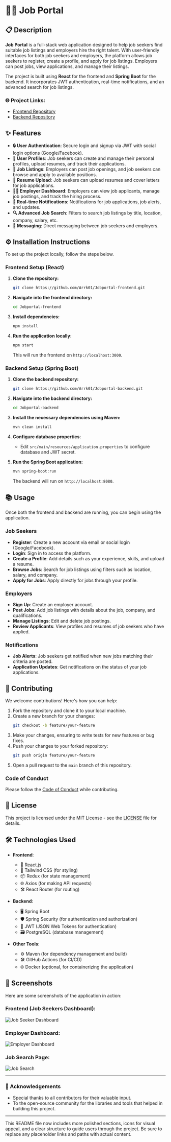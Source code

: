 
# 🧑‍💻 Job Portal

## 📋 Description

**Job Portal** is a full-stack web application designed to help job seekers find suitable job listings and employers hire the right talent. With user-friendly interfaces for both job seekers and employers, the platform allows job seekers to register, create a profile, and apply for job listings. Employers can post jobs, view applications, and manage their listings. 

The project is built using **React** for the frontend and **Spring Boot** for the backend. It incorporates JWT authentication, real-time notifications, and an advanced search for job listings.

### 🌐 Project Links:
- [Frontend Repository](https://github.com/Arrk01/Jobportal-frontend)
- [Backend Repository](https://github.com/Arrk01/Jobportal-backend)

## ✨ Features

- **🔒 User Authentication**: Secure login and signup via JWT with social login options (Google/Facebook).
- **👤 User Profiles**: Job seekers can create and manage their personal profiles, upload resumes, and track their applications.
- **📢 Job Listings**: Employers can post job openings, and job seekers can browse and apply to available positions.
- **📄 Resume Upload**: Job seekers can upload resumes and cover letters for job applications.
- **👨‍💼 Employer Dashboard**: Employers can view job applicants, manage job postings, and track the hiring process.
- **🔔 Real-time Notifications**: Notifications for job applications, job alerts, and updates.
- **🔍 Advanced Job Search**: Filters to search job listings by title, location, company, salary, etc.
- **💬 Messaging**: Direct messaging between job seekers and employers.

## ⚙️ Installation Instructions

To set up the project locally, follow the steps below.

### Frontend Setup (React)

1. **Clone the repository:**
   ```bash
   git clone https://github.com/Arrk01/Jobportal-frontend.git
   ```

2. **Navigate into the frontend directory:**
   ```bash
   cd Jobportal-frontend
   ```

3. **Install dependencies:**
   ```bash
   npm install
   ```

4. **Run the application locally:**
   ```bash
   npm start
   ```
   This will run the frontend on `http://localhost:3000`.

### Backend Setup (Spring Boot)

1. **Clone the backend repository:**
   ```bash
   git clone https://github.com/Arrk01/Jobportal-backend.git
   ```

2. **Navigate into the backend directory:**
   ```bash
   cd Jobportal-backend
   ```

3. **Install the necessary dependencies using Maven:**
   ```bash
   mvn clean install
   ```

4. **Configure database properties**: 
   - Edit `src/main/resources/application.properties` to configure database and JWT secret.

5. **Run the Spring Boot application:**
   ```bash
   mvn spring-boot:run
   ```
   The backend will run on `http://localhost:8080`.

## 📚 Usage

Once both the frontend and backend are running, you can begin using the application.

### Job Seekers
- **Register**: Create a new account via email or social login (Google/Facebook).
- **Login**: Sign in to access the platform.
- **Create a Profile**: Add details such as your experience, skills, and upload a resume.
- **Browse Jobs**: Search for job listings using filters such as location, salary, and company.
- **Apply for Jobs**: Apply directly for jobs through your profile.

### Employers
- **Sign Up**: Create an employer account.
- **Post Jobs**: Add job listings with details about the job, company, and qualifications.
- **Manage Listings**: Edit and delete job postings.
- **Review Applicants**: View profiles and resumes of job seekers who have applied.

### Notifications
- **Job Alerts**: Job seekers get notified when new jobs matching their criteria are posted.
- **Application Updates**: Get notifications on the status of your job applications.

## 🤝 Contributing

We welcome contributions! Here's how you can help:

1. Fork the repository and clone it to your local machine.
2. Create a new branch for your changes:
   ```bash
   git checkout -b feature/your-feature
   ```
3. Make your changes, ensuring to write tests for new features or bug fixes.
4. Push your changes to your forked repository:
   ```bash
   git push origin feature/your-feature
   ```
5. Open a pull request to the `main` branch of this repository.

### Code of Conduct
Please follow the [Code of Conduct](CODE_OF_CONDUCT.md) while contributing.

## 📝 License

This project is licensed under the MIT License - see the [LICENSE](LICENSE) file for details.

## 🛠️ Technologies Used

- **Frontend**:
  - 🔧 React.js
  - 🎨 Tailwind CSS (for styling)
  - 📦 Redux (for state management)
  - 🌐 Axios (for making API requests)
  - 🛠️ React Router (for routing)
  
- **Backend**:
  - 🖥️ Spring Boot
  - 🛡️ Spring Security (for authentication and authorization)
  - 🔑 JWT (JSON Web Tokens for authentication)
  - 🗃️ PostgreSQL (database management)
  
- **Other Tools**:
  - ⚙️ Maven (for dependency management and build)
  - 🛠️ GitHub Actions (for CI/CD)
  - 🌐 Docker (optional, for containerizing the application)

## 📸 Screenshots

Here are some screenshots of the application in action:

### Frontend (Job Seekers Dashboard):
![Job Seeker Dashboard](path_to_screenshot1.png)

### Employer Dashboard:
![Employer Dashboard](path_to_screenshot2.png)

### Job Search Page:
![Job Search](path_to_screenshot3.png)

---

### 🙏 Acknowledgements
- Special thanks to all contributors for their valuable input.
- To the open-source community for the libraries and tools that helped in building this project.

---

This README file now includes more polished sections, icons for visual appeal, and a clear structure to guide users through the project. Be sure to replace any placeholder links and paths with actual content.